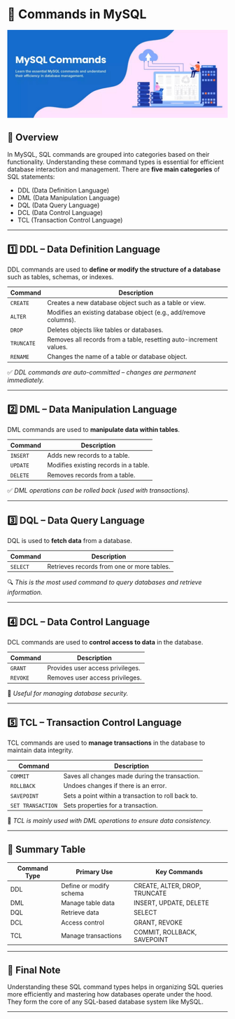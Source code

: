 # 🧠 Commands in MySQL

<p align="center">
  <img src="https://github.com/jeevan499/SQL/blob/main/1.%20Commands/commands%20in%20MySQL.jpg" alt="SQL Banner" />
</p>

## 📘 Overview

In MySQL, SQL commands are grouped into categories based on their functionality. Understanding these command types is essential for efficient database interaction and management. There are **five main categories** of SQL statements:

- DDL (Data Definition Language)
- DML (Data Manipulation Language)
- DQL (Data Query Language)
- DCL (Data Control Language)
- TCL (Transaction Control Language)

---

## 1️⃣ DDL – Data Definition Language

DDL commands are used to **define or modify the structure of a database** such as tables, schemas, or indexes.

| Command | Description |
|---------|-------------|
| `CREATE` | Creates a new database object such as a table or view. |
| `ALTER` | Modifies an existing database object (e.g., add/remove columns). |
| `DROP` | Deletes objects like tables or databases. |
| `TRUNCATE` | Removes all records from a table, resetting auto-increment values. |
| `RENAME` | Changes the name of a table or database object. |

✅ *DDL commands are auto-committed – changes are permanent immediately.*

---

## 2️⃣ DML – Data Manipulation Language

DML commands are used to **manipulate data within tables**.

| Command | Description |
|---------|-------------|
| `INSERT` | Adds new records to a table. |
| `UPDATE` | Modifies existing records in a table. |
| `DELETE` | Removes records from a table. |

✅ *DML operations can be rolled back (used with transactions).*

---

## 3️⃣ DQL – Data Query Language

DQL is used to **fetch data** from a database.

| Command | Description |
|---------|-------------|
| `SELECT` | Retrieves records from one or more tables. |

🔍 *This is the most used command to query databases and retrieve information.*

---

## 4️⃣ DCL – Data Control Language

DCL commands are used to **control access to data** in the database.

| Command | Description |
|---------|-------------|
| `GRANT` | Provides user access privileges. |
| `REVOKE` | Removes user access privileges. |

🔐 *Useful for managing database security.*

---

## 5️⃣ TCL – Transaction Control Language

TCL commands are used to **manage transactions** in the database to maintain data integrity.

| Command | Description |
|---------|-------------|
| `COMMIT` | Saves all changes made during the transaction. |
| `ROLLBACK` | Undoes changes if there is an error. |
| `SAVEPOINT` | Sets a point within a transaction to roll back to. |
| `SET TRANSACTION` | Sets properties for a transaction. |

🔁 *TCL is mainly used with DML operations to ensure data consistency.*

---

## 🧩 Summary Table

| Command Type | Primary Use | Key Commands |
|--------------|-------------|--------------|
| DDL | Define or modify schema | CREATE, ALTER, DROP, TRUNCATE |
| DML | Manage table data | INSERT, UPDATE, DELETE |
| DQL | Retrieve data | SELECT |
| DCL | Access control | GRANT, REVOKE |
| TCL | Manage transactions | COMMIT, ROLLBACK, SAVEPOINT |

---

## 📌 Final Note

Understanding these SQL command types helps in organizing SQL queries more efficiently and mastering how databases operate under the hood. They form the core of any SQL-based database system like MySQL.

---

